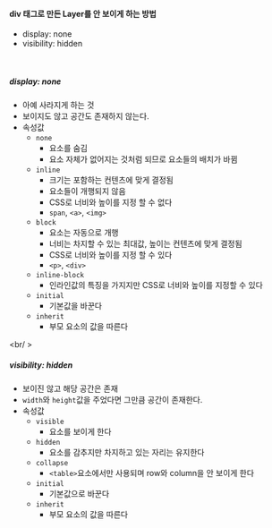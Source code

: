 #### div 태그로 만든 Layer를 안 보이게 하는 방법
  - display: none
  - visibility: hidden

<br />

##### display: none
  - 아예 사라지게 하는 것
  - 보이지도 않고 공간도 존재하지 않는다.
  - 속성값
    - ```none```
      - 요소를 숨김
      - 요소 자체가 없어지는 것처럼 되므로 요소들의 배치가 바뀜
    - ```inline```
      - 크기는 포함하는 컨텐츠에 맞게 결정됨
      - 요소들이 개행되지 않음
      - CSS로 너비와 높이를 지정 할 수 없다
      - ```span```, ```<a>```, ```<img>```
    - ```block```
      - 요소는 자동으로 개행
      - 너비는 차지할 수 있는 최대값, 높이는 컨텐츠에 맞게 결정됨
      - CSS로 너비와 높이를 지정 할 수 있다
      - ```<p>```, ```<div>```
    - ```inline-block```
      - 인라인값의 특징을 가지지만 CSS로 너비와 높이를 지정할 수 있다
    - ```initial```
      - 기본값을 바꾼다
    - ```inherit```
      - 부모 요소의 값을 따른다

<br/ >

##### visibility: hidden
  - 보이진 않고 해당 공간은 존재
  - ```width```와 ```height```값을 주었다면 그만큼 공간이 존재한다.
  - 속성값
    - ```visible```
        - 요소를 보이게 한다
    - ```hidden```
        - 요소를 감추지만 차지하고 있는 자리는 유지한다
    - ```collapse```
        - ```<table>```요소에서만 사용되며 row와 column을 안 보이게 한다
    - ```initial```
      - 기본값으로 바꾼다
    - ```inherit```
      - 부모 요소의 값을 따른다
    
    
    

